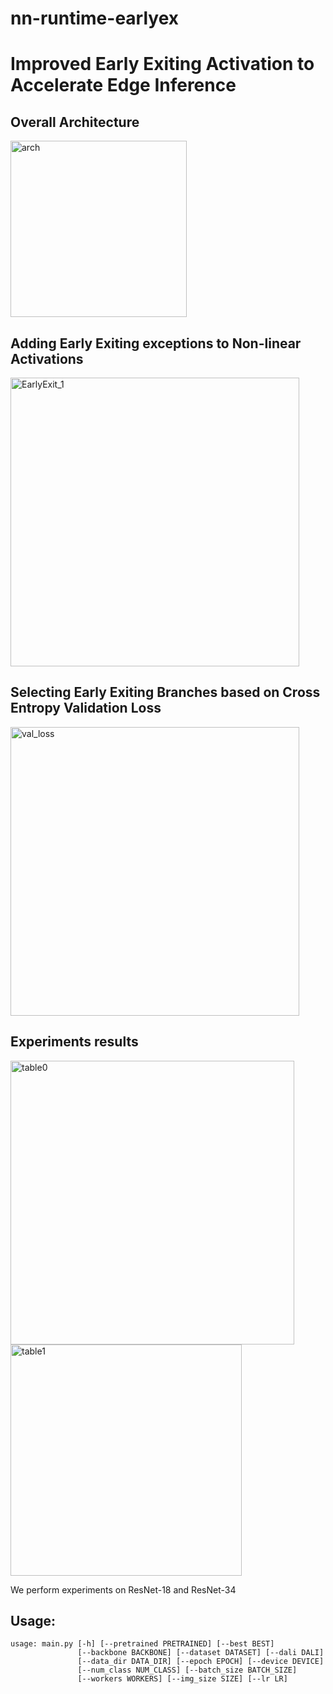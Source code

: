 # nn-runtime-earlyex

# Improved Early Exiting Activation to Accelerate Edge Inference

## Overall Architecture

<img width="282" alt="arch" src="https://user-images.githubusercontent.com/12655218/125258223-19c64f80-e339-11eb-9767-c46a1a507ecf.PNG">

## Adding Early Exiting exceptions to Non-linear Activations
<img width="462" alt="EarlyExit_1" src="https://user-images.githubusercontent.com/12655218/125258674-880b1200-e339-11eb-8f10-07fc36c5a764.PNG">

## Selecting Early Exiting Branches based on Cross Entropy Validation Loss
<img width="462" alt="val_loss" src="https://user-images.githubusercontent.com/12655218/125258547-6c077080-e339-11eb-9a97-925ce4ebbfa7.PNG">

## Experiments results
<img width="454" alt="table0" src="https://user-images.githubusercontent.com/12655218/125258818-aa049480-e339-11eb-9595-2035c9b03d40.PNG">
<img width="370" alt="table1" src="https://user-images.githubusercontent.com/12655218/125258822-aa9d2b00-e339-11eb-9ede-226c186ff05d.PNG">

We perform experiments on ResNet-18 and ResNet-34

## Usage:
```
usage: main.py [-h] [--pretrained PRETRAINED] [--best BEST]
               [--backbone BACKBONE] [--dataset DATASET] [--dali DALI]
               [--data_dir DATA_DIR] [--epoch EPOCH] [--device DEVICE]
               [--num_class NUM_CLASS] [--batch_size BATCH_SIZE]
               [--workers WORKERS] [--img_size SIZE] [--lr LR] 
```
